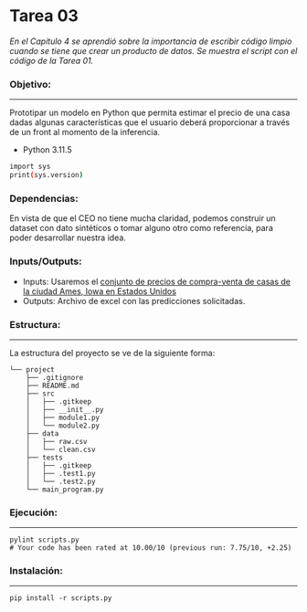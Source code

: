 # Tarea 03

_En el Capítulo 4 se aprendió sobre la importancia de escribir código limpio cuando se tiene que crear un producto de datos. Se muestra el script con el código de la Tarea 01._

### Objetivo:
-----------
Prototipar un modelo en Python que permita estimar el precio de una casa dadas algunas características que el usuario deberá proporcionar a través de un front al momento de la inferencia.
 - Python 3.11.5

``` bash
import sys
print(sys.version)
```

### Dependencias:

En vista de que el CEO no tiene mucha claridad, podemos construir un dataset con dato sintéticos o tomar alguno otro como referencia, para poder desarrollar nuestra idea.

### Inputs/Outputs:

* Inputs: Usaremos el [conjunto de precios de compra-venta de casas de la ciudad Ames, Iowa en Estados Unidos](https://machinelearningmastery.com/save-load-machine-learning-models-python-scikit-learn/)
* Outputs: Archivo de excel con las predicciones solicitadas.

### Estructura:
------------

La estructura del proyecto se ve de la siguiente forma:

```
└── project
    ├── .gitignore
    ├── README.md
    ├── src
    │   ├── .gitkeep
    │   ├── __init__.py
    │   ├── module1.py
    │   └── module2.py
    ├── data
    │   ├── raw.csv
    │   └── clean.csv
    ├── tests
    │   ├── .gitkeep
    │   ├── .test1.py
    │   └── .test2.py
    └── main_program.py
```

### Ejecución:
------------

    pylint scripts.py
    # Your code has been rated at 10.00/10 (previous run: 7.75/10, +2.25)
    

### Instalación:
------------

    pip install -r scripts.py

